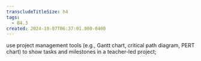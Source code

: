 ```yaml
---
transcludeTitleSize: h4
tags:
  - B4.3
created: 2024-10-07T06:37:01.000-0400
---
```

use project management tools (e.g., Gantt chart, critical path diagram, PERT chart) to show tasks and milestones in a teacher-led project;